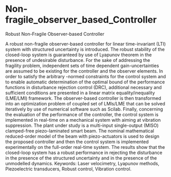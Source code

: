 # Non-fragile_observer_based_Controller
Robust Non-Fragile Observer-based  Controller


A robust non-fragile observer-based controller for linear time-invariant (LTI) system with structured uncertainty is introduced. The  robust stability of the closed-loop system is guaranteed by use of Lyapunov theorem in the presence of undesirable disturbance. For the sake of addressing the fragility problem, independent sets of time dependent gain-uncertainties are assumed to be existing for the controller and the observer elements. In order to satisfy the arbitrary -normed constraints for the control system and to enable automatic determination of the optimal  bound of the performance functions in disturbance rejection control (DRC), additional necessary and sufficient conditions are presented in a linear matrix equality/inequality (LME/LMI) framework. The  observer-based controller is then transformed into an optimization problem of coupled set of LMIs/LME that can be solved iteratively by use of numerical software such as Scilab. Finally, concerning the evaluation of the performance of the controller, the control system is implemented in real-time on a mechanical system with aiming at vibration suppression. The plant under study is a multi-input single-output (MISO) clamped-free piezo-laminated smart beam. The nominal mathematical reduced-order model of the beam with piezo-actuators is used to design the proposed controller and then the control system is implemented experimentally on the full-order real-time system. The results show that the closed-loop system has a robust performance in rejecting the disturbance in the presence of the structured uncertainty and in the presence of the unmodelled dynamics. 
Keywords: Laser velocimetry, Lyapunov methods, Piezoelectric transducers, Robust control, Vibration control.
